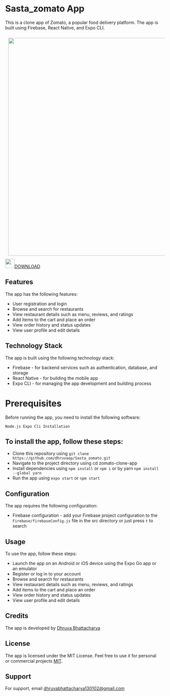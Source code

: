 # Sasta_zomato App

This is a clone app of Zomato, a popular food delivery platform. The app is built using Firebase, React Native, and Expo CLI.

<img src="https://user-images.githubusercontent.com/71749153/231285132-ba445a8e-ee5f-4a78-a34d-1ece4e9be6a3.png" align="left"
width="700" hspace="10" vspace="10">

<img src="https://i.pinimg.com/736x/40/79/d4/4079d404446d52f57e9d426c80efa6e1.jpg" align="centre" width="30px"><a href="https://www.github.com/dhruvaop/Sasta_zomato/raw/ninjas/FINAL%20APK/FoodApp-0a7e8e490a814521ad2023ba0ae59474-signed%20(1).apk">DOWNLOAD</a>









## Features
The app has the following features:

- User registration and login
- Browse and search for restaurants
- View restaurant details such as menu, reviews, and ratings
- Add items to the cart and place an order
- View order history and status updates
- View user profile and edit details

## Technology Stack
The app is built using the following technology stack:

- Firebase - for backend services such as authentication, database, and storage
- React Native - for building the mobile app
- Expo CLI - for managing the app development and building process

# Prerequisites
Before running the app, you need to install the following software:

`Node.js
Expo Cli
Installation`

## To install the app, follow these steps:

- Clone this repository using `git clone https://github.com/dhruvaop/Sasta_zomato.git`
- Navigate to the project directory using cd zomato-clone-app
- Install dependencies using `npm install` or `npm i` or by yarn `npm install --global yarn`
- Run the app using `expo start` or `npm start`

## Configuration
The app requires the following configuration:

- Firebase configuration - add your Firebase project configuration to the `Firebase/firebaseConfig.js` file in the src directory or just press `t` to search

## Usage
To use the app, follow these steps:

- Launch the app on an Android or iOS device using the Expo Go app or an emulator
- Register or log in to your account
- Browse and search for restaurants
- View restaurant details such as menu, reviews, and ratings
- Add items to the cart and place an order
- View order history and status updates
- View user profile and edit details

## Credits
The app is developed by <a href="https://github.com/dhruvaop">Dhruva Bhattacharya</a>

## License
The app is licensed under the MIT License. Feel free to use it for personal or commercial projects [MIT](https://choosealicense.com/licenses/mit/).

## Support
For support, email dhruvabhattacharya130102@gmail.com 
